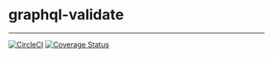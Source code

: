 # graphql-validate

- - -

[![CircleCI](https://circleci.com/gh/danpalmer/graphql-validate.svg?style=shield&circle-token=3973777302b4f7f00f5b9eb1c07e3c681ea94f35)](https://circleci.com/gh/danpalmer/graphql-validate) [![Coverage Status](https://coveralls.io/repos/github/danpalmer/graphql-validate/badge.svg?branch=master)](https://coveralls.io/github/danpalmer/graphql-validate?branch=master)
